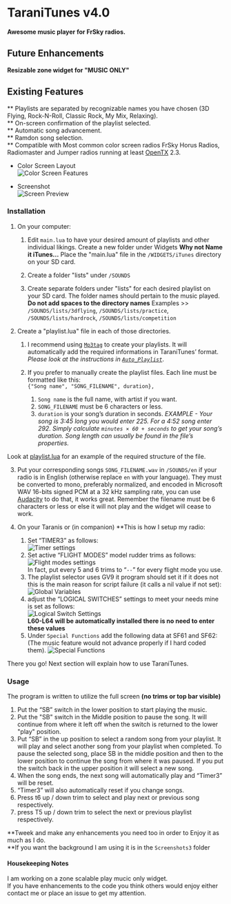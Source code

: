 TaraniTunes v4.0
===========
**Awesome music player for FrSky radios.**  

Future Enhancements
----------------
**Resizable zone widget for "MUSIC ONLY"**  

Existing Features
-----------------
** Playlists are separated by recognizable names you have chosen (3D Flying, Rock-N-Roll, Classic Rock, My Mix, Relaxing).   
** On-screen confirmation of the playlist selected.    
** Automatic song advancement.  
** Ramdon song selection.  
** Compatible with Most common color screen radios FrSky Horus Radios, Radiomaster and Jumper radios running at least [OpenTX](http://www.open-tx.org) 2.3.    

* Color Screen Layout  
  ![Color Screen Features](Screenshots3/clrfeat.PNG)  
  
* Screenshot  
  ![Screen Preview](Screenshots3/Colorscreen.PNG)  
  
### Installation
1. On your computer:
	1. Edit  `main.lua` to have your desired amount of playlists and other individual likings. Create a new folder under Widgets **Why not Name it iTunes...**  Place the "main.lua" file in the `/WIDGETS/iTunes` directory on your SD card.  

	2. Create a folder "lists" under `/SOUNDS`

	3. Create separate folders under "lists" for each desired playlist on your SD card. The folder names should pertain to the music played. **Do not add spaces to the directory names**
Examples >> `/SOUNDS/lists/3dflying`, `/SOUNDS/lists/practice`, `/SOUNDS/lists/hardrock`, `/SOUNDS/lists/competition`

2. Create a "playlist.lua" file in each of those directories.
	1. I recommend using [`Mp3tag`](https://www.mp3tag.de/en/index.html) to create your playlists. It will automatically add the required informations in TaraniTunes’ format. *Please look at the instructions in [`Auto_Playlist`](/Auto_Playlist)*.

	2.  If you prefer to manually create the playlist files. Each line must be formatted like this:   
	`{"Song name", "SONG_FILENAME", duration},`
		1. `Song name` is the full name, with artist if you want.
		2. `SONG_FILENAME` must be 6 characters or less.
		3. `duration` is your song’s duration in seconds. *EXAMPLE - Your song is 3:45 long you would enter 225. For a 4:52 song enter 292. Simply calculate `minutes × 60 + seconds` to get your song’s duration. Song length can usually be found in the file’s properties.*  

 Look at [playlist.lua](playlist.lua) for an example of the required structure of the file.

3. Put your corresponding songs `SONG_FILENAME.wav` in `/SOUNDS/en` if your radio is in English (otherwise replace `en` with your language). They must be converted to mono, preferably normalized, and encoded in Microsoft WAV 16-bits signed PCM at a 32 kHz sampling rate, you can use [Audacity](http://www.audacityteam.org) to do that, it works great. Remember the filename must be 6 characters or less or else it will not play and the widget will cease to work.

4. On your Taranis or (in companion) **This is how I setup my radio:
	1. Set “TIMER3” as follows:      
	![Timer settings](Screenshots3/clrtimer.PNG)  
	2. Set active “FLIGHT MODES” model rudder trims as follows:     
	![Flight modes settings](Screenshots3/clrtrims.PNG)  
	In fact, put every 5 and 6 trims to “`--`” for every flight mode you use.  
	3. The playlist selector uses GV9 it program should set it if it does not this is the main reason for script failure (it calls a nil value if not set):  
	![Global Variables](Screenshots/clrgv.PNG)  
	4. adjust the “LOGICAL SWITCHES” settings to meet your needs mine is set as follows:  
	![Logical Switch Settings](Screenshots3/clrls.PNG)  
	**L60-L64 will be automatically installed there is no need to enter these values**    
	5. Under `Special Functions` add the following data at SF61 and SF62: (The music feature would not advance properly if I hard coded them).
  ![Special Functions](Screenshots3/clrsf.PNG)  
	
There you go! Next section will explain how to use TaraniTunes.    

### Usage

The program is written to utilize the full screen **(no trims or top bar visible)**
1. Put the “SB” switch in the lower position to start playing the music.
2. Put the "SB" switch in the Middle position to pause the song. It will continue from where it left off when the switch is returned to the lower "play" position.
3. Put “SB” in the up position to select a random song from your playlist. It will play and select another song from your playlist when completed.  To pause the selected song, place SB in the middle position and then to the lower position to continue the song from where it was paused.  If you put the switch back in the upper position it will select a new song.
4. When the song ends, the next song will automatically play and “Timer3” will be reset.
5. “Timer3” will also automatically reset if you change songs.
7. Press t6 up / down trim to select and play next or previous song respectively.
6. press T5 up / down trim to select the next or previous playlist respectively.   

**Tweek and make any enhancements you need too in order to Enjoy it as much as I do.  
**If you want the background I am using it is in the `Screenshots3` folder

####  Housekeeping Notes  
I am working on a zone scalable play mucic only widget.  
If you have enhancements to the code you think others would enjoy either contact me or place an issue to get my attention.

